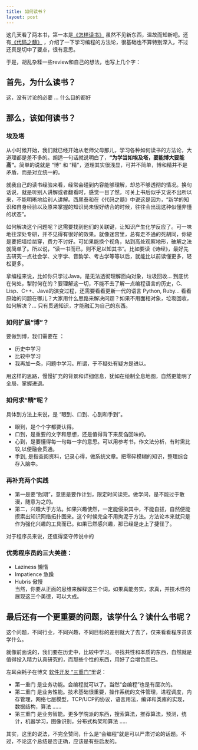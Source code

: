 ```yaml
---
title: 如何读书？
layout: post
---
```


这几天看了两本书，第一本是[《怎样读书》](https://www.amazon.cn/%E6%80%8E%E6%A8%A3%E8%AE%80%E6%9B%B8-%E8%83%A1%E9%80%82/dp/B00DQ23K7E/ref=sr_1_2?ie=UTF8&qid=1464948075&sr=8-2&keywords=%E6%80%8E%E6%A0%B7%E8%AF%BB%E4%B9%A6) 虽然不见新东西，温故而知新吧。还有[《代码之髓》](https://www.amazon.cn/%E4%BB%A3%E7%A0%81%E4%B9%8B%E9%AB%93-%E7%BC%96%E7%A8%8B%E8%AF%AD%E8%A8%80%E6%A0%B8%E5%BF%83%E6%A6%82%E5%BF%B5-%E6%97%A5-%E8%A5%BF%E5%B0%BE%E6%B3%B0%E5%92%8C/dp/B01531736E/ref=sr_1_1?ie=UTF8&qid=1464946454&sr=8-1&keywords=%E4%BB%A3%E7%A0%81%E4%B9%8B%E9%AB%93) ，介绍了一下学习编程的方法论，很基础也不算特别深入，不过还真是切中了要点，很有意思。

于是，胡乱杂糅一些review和自己的想法，也写上几个字：

## 首先，为什么读书？

这，没有讨论的必要 ... 什么目的都好


## 那么，该如何读书？

### 埃及塔

从小时候开始，我们就已经开始从老师父母那儿，学习各种如何读书的方法论，大道理都是差不多的。胡适一句话就说明白了，**“为学当如埃及塔，要能博大要能高”**。简单的说就是 “博” 和 “精”，道理其实很浅显，可并不简单，博和精并不是矛盾，而是对立统一的。

就我自己的读书经验来看，经常会碰到内容能够理解，却总不够透彻的情况。换句话说，就是听别人讲解或者翻看时，感觉一目了然，可关上书后似乎又说不出所以来，不能明晰地给别人讲解。西尾泰和在《代码之髓》中说这是因为，“新学的知识和自身经验以及原来掌握的知识尚未很好结合的时候，往往会出现这种似懂非懂的状态”。

如何解决这个问题呢？这需要找到他们的关联键，让知识产生化学反应了。可一味地往深处专研，并不见得有很好的效果。就像迷宫里，总有走不通的死胡同，你硬是要把墙给凿穿，费力不讨好。可如果能换个视角，站到高处观察地形，破解之法就简单了。所以说，“读一书而已，则不足以知其书“。比如要读《诗经》，最好先去研究一点社会学、文字学、音韵学、考古学等等以后，就能比以前读懂更多，轻松更多。

拿编程来说，比如你只学过Java，是无法透彻理解面向对象，垃圾回收... 到底优在何处，掣肘何在的？要理解这一切，不能不去了解一点编程语言的历史，C、Lisp、C++、Java的演变过程，还需要看看更新一代的语言 Python, Ruby... 看看原始的问题在哪儿？大家用什么思路来解决问题？如果不用面相对象，垃圾回收，如何解决？... 只有贯通知识，才能融汇为自己的东西。

### 如何扩展“博”？
要做到博，我们需要在 ：
* 历史中学习
* 比较中学习
* 我再加一条，问题中学习。所谓，于不疑处有疑方是进以。

用这样的思路，慢慢扩充的背景和详细信息，犹如在绘制全息地图，自然更能明了全局，掌握进退。

### 如何求“精”呢？

具体到方法上来说，是 “眼到、口到、心到和手到”。

* 眼到，是个个字都要认得。
* 口到，是重要的文字和思想，还是值得背下来反刍回味的。
* 心到，是要懂得每一句每一字的意思。可以用参考书，作文法分析，有时需比较,以便融会贯通。
* 手到, 是指查阅资料，记录心得，做系统文章。把零碎模糊的知识，整理综合存入脑中。

### 再补充两个实践
* 第一是要“尅期”，意思是要作计划，限定时间读完。做学问，是不能过于散漫，随意为之的。
* 第二，兴趣大于方法。如果兴趣使然，一定能侵染其中，不能自拔，自然便能摸索出知识网络拓扑图来。这个时候完全不用拘泥于方法。方法论本来就只是作为强化兴趣的工具而已。如果已然感兴趣，那已经是走上了捷径了。

对于程序员来说，还值得坚守传说中的
### 优秀程序员的三大美德：
* Laziness 懒惰
* Impatience 急躁
* Hubris 傲慢  
当然，你要从正面的思维来解释这三个词，如果真能务实，求真，并技术性的展现这三个美德，可以大成。

## 最后还有一个更重要的问题，该学什么？读什么书呢？

这个问题，不同行业，不同兴趣，不同目标的差别就大了去了，仅来看看程序员该学什么。

就像前面说的，我们要在历史中，比较中学习。寻找共性和本质的东西，自然就是值得投入精力认真研究的，而那些个性的东西，用好了会增色而已。

左耳朵耗子在博文 [软件开发 “三重门”](http://coolshell.cn/articles/6526.html)里说：

* 第一重门 是业务功能。会编程就可以了。当然“会编程”也是有层次的。
* 第二重门 是业务性能。技术基础很重要，操作系统的文件管理，进程调度，内存管理，网络七层模型，TCP/UCP的协议，语言用法，编译和类库的实现，数据结构，算法 ......
* 第三重门 是业务智能。更多学院派的东西，搜索算法，推荐算法，预测，统计，机器学习，图像识别，分布式构架和算法 .....

其实，这里的说法，不完全赞同，什么是“会编程”就是可以严肃讨论的话题。不过，不论这个总结是否正确，应该是有些启发的。



